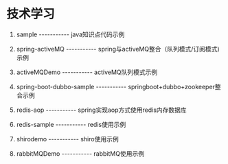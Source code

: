 # 技术学习

1. sample ----------- java知识点代码示例

2. spring-activeMQ -----------  spring与activeMQ整合（队列模式/订阅模式)示例

3. activeMQDemo -----------   activeMQ队列模式示例

4. spring-boot-dubbo-sample -----------  springboot+dubbo+zookeeper整合示例

5. redis-aop -----------  spring实现aop方式使用redis内存数据库

6. redis-sample -----------  redis使用示例

7. shirodemo -----------  shiro使用示例

7. rabbitMQDemo -----------  rabbitMQ使用示例